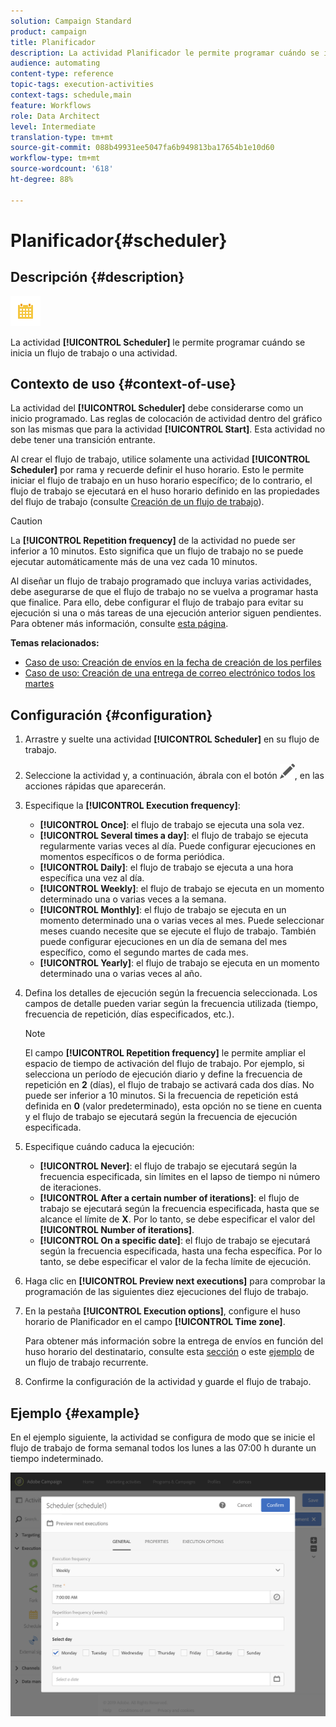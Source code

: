 ```yaml
---
solution: Campaign Standard
product: campaign
title: Planificador
description: La actividad Planificador le permite programar cuándo se inicia un flujo de trabajo o una actividad.
audience: automating
content-type: reference
topic-tags: execution-activities
context-tags: schedule,main
feature: Workflows
role: Data Architect
level: Intermediate
translation-type: tm+mt
source-git-commit: 088b49931ee5047fa6b949813ba17654b1e10d60
workflow-type: tm+mt
source-wordcount: '618'
ht-degree: 88%

---
```



# Planificador{#scheduler}

## Descripción {#description}

![](assets/scheduler.png)

La actividad **[!UICONTROL Scheduler]** le permite programar cuándo se inicia un flujo de trabajo o una actividad.

## Contexto de uso {#context-of-use}

La actividad del **[!UICONTROL Scheduler]** debe considerarse como un inicio programado. Las reglas de colocación de actividad dentro del gráfico son las mismas que para la actividad **[!UICONTROL Start]**. Esta actividad no debe tener una transición entrante.

Al crear el flujo de trabajo, utilice solamente una actividad **[!UICONTROL Scheduler]** por rama y recuerde definir el huso horario. Esto le permite iniciar el flujo de trabajo en un huso horario específico; de lo contrario, el flujo de trabajo se ejecutará en el huso horario definido en las propiedades del flujo de trabajo (consulte [Creación de un flujo de trabajo](../../automating/using/building-a-workflow.md)).

>[!CAUTION]
>
>La **[!UICONTROL Repetition frequency]** de la actividad no puede ser inferior a 10 minutos. Esto significa que un flujo de trabajo no se puede ejecutar automáticamente más de una vez cada 10 minutos.

Al diseñar un flujo de trabajo programado que incluya varias actividades, debe asegurarse de que el flujo de trabajo no se vuelva a programar hasta que finalice. Para ello, debe configurar el flujo de trabajo para evitar su ejecución si una o más tareas de una ejecución anterior siguen pendientes. Para obtener más información, consulte [esta página](../../automating/using/scheduled-workflows-execution.md).

**Temas relacionados:**

* [Caso de uso: Creación de envíos en la fecha de creación de los perfiles](../../automating/using/workflow-creation-date-query.md)
* [Caso de uso: Creación de una entrega de correo electrónico todos los martes](../../automating/using/workflow-weekly-offer.md)

## Configuración {#configuration}

1. Arrastre y suelte una actividad **[!UICONTROL Scheduler]** en su flujo de trabajo.
1. Seleccione la actividad y, a continuación, ábrala con el botón ![](assets/edit_darkgrey-24px.png), en las acciones rápidas que aparecerán.
1. Especifique la **[!UICONTROL Execution frequency]**:

   * **[!UICONTROL Once]**: el flujo de trabajo se ejecuta una sola vez.
   * **[!UICONTROL Several times a day]**: el flujo de trabajo se ejecuta regularmente varias veces al día. Puede configurar ejecuciones en momentos específicos o de forma periódica.
   * **[!UICONTROL Daily]**: el flujo de trabajo se ejecuta a una hora específica una vez al día.
   * **[!UICONTROL Weekly]**: el flujo de trabajo se ejecuta en un momento determinado una o varias veces a la semana.
   * **[!UICONTROL Monthly]**: el flujo de trabajo se ejecuta en un momento determinado una o varias veces al mes. Puede seleccionar meses cuando necesite que se ejecute el flujo de trabajo. También puede configurar ejecuciones en un día de semana del mes específico, como el segundo martes de cada mes.
   * **[!UICONTROL Yearly]**: el flujo de trabajo se ejecuta en un momento determinado una o varias veces al año.

1. Defina los detalles de ejecución según la frecuencia seleccionada. Los campos de detalle pueden variar según la frecuencia utilizada (tiempo, frecuencia de repetición, días especificados, etc.).

   >[!NOTE]
   >
   >El campo **[!UICONTROL Repetition frequency]** le permite ampliar el espacio de tiempo de activación del flujo de trabajo. Por ejemplo, si selecciona un período de ejecución diario y define la frecuencia de repetición en **2** (días), el flujo de trabajo se activará cada dos días. No puede ser inferior a 10 minutos. Si la frecuencia de repetición está definida en **0** (valor predeterminado), esta opción no se tiene en cuenta y el flujo de trabajo se ejecutará según la frecuencia de ejecución especificada.

1. Especifique cuándo caduca la ejecución:

   * **[!UICONTROL Never]**: el flujo de trabajo se ejecutará según la frecuencia especificada, sin límites en el lapso de tiempo ni número de iteraciones.
   * **[!UICONTROL After a certain number of iterations]**: el flujo de trabajo se ejecutará según la frecuencia especificada, hasta que se alcance el límite de **X**. Por lo tanto, se debe especificar el valor del **[!UICONTROL Number of iterations]**.
   * **[!UICONTROL On a specific date]**: el flujo de trabajo se ejecutará según la frecuencia especificada, hasta una fecha específica. Por lo tanto, se debe especificar el valor de la fecha límite de ejecución.

1. Haga clic en **[!UICONTROL Preview next executions]** para comprobar la programación de las siguientes diez ejecuciones del flujo de trabajo.

1. En la pestaña **[!UICONTROL Execution options]**, configure el huso horario de Planificador en el campo **[!UICONTROL Time zone]**.

   Para obtener más información sobre la entrega de envíos en función del huso horario del destinatario, consulte esta [sección](../../sending/using/sending-messages-at-the-recipient-s-time-zone.md) o este [ejemplo](../../automating/using/recurring-push-notifications.md) de un flujo de trabajo recurrente.

1. Confirme la configuración de la actividad y guarde el flujo de trabajo.

## Ejemplo {#example}

En el ejemplo siguiente, la actividad se configura de modo que se inicie el flujo de trabajo de forma semanal todos los lunes a las 07:00 h durante un tiempo indeterminado.

![](assets/wkf_scheduler_example.png)

